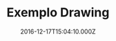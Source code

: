 ---
templateKey: drawing-post
color: 6
title: Exemplo Drawing
date: 2016-12-17T15:04:10.000Z
thumbnail: /img/thumbnail.png
illustration: /img/illustration.jpg
description: This is just a small example of graphics design
details: Paper, pencil. 99x99. 12/2010
---